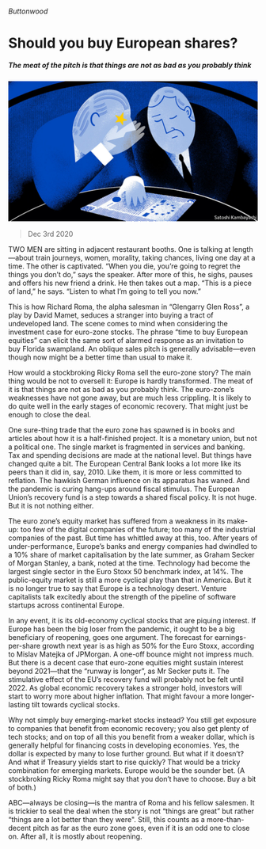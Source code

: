###### Buttonwood

# Should you buy European shares? 

##### The meat of the pitch is that things are not as bad as you probably think 

![image](images/20201205_FND002.jpg) 

> Dec 3rd 2020 


TWO MEN are sitting in adjacent restaurant booths. One is talking at length—about train journeys, women, morality, taking chances, living one day at a time. The other is captivated. “When you die, you’re going to regret the things you don’t do,” says the speaker. After more of this, he sighs, pauses and offers his new friend a drink. He then takes out a map. “This is a piece of land,” he says. “Listen to what I’m going to tell you now.”


This is how Richard Roma, the alpha salesman in “Glengarry Glen Ross”, a play by David Mamet, seduces a stranger into buying a tract of undeveloped land. The scene comes to mind when considering the investment case for euro-zone stocks. The phrase “time to buy European equities” can elicit the same sort of alarmed response as an invitation to buy Florida swampland. An oblique sales pitch is generally advisable—even though now might be a better time than usual to make it.



How would a stockbroking Ricky Roma sell the euro-zone story? The main thing would be not to oversell it: Europe is hardly transformed. The meat of it is that things are not as bad as you probably think. The euro-zone’s weaknesses have not gone away, but are much less crippling. It is likely to do quite well in the early stages of economic recovery. That might just be enough to close the deal.


One sure-thing trade that the euro zone has spawned is in books and articles about how it is a half-finished project. It is a monetary union, but not a political one. The single market is fragmented in services and banking. Tax and spending decisions are made at the national level. But things have changed quite a bit. The European Central Bank looks a lot more like its peers than it did in, say, 2010. Like them, it is more or less committed to reflation. The hawkish German influence on its apparatus has waned. And the pandemic is curing hang-ups around fiscal stimulus. The European Union’s recovery fund is a step towards a shared fiscal policy. It is not huge. But it is not nothing either.


The euro zone’s equity market has suffered from a weakness in its make-up: too few of the digital companies of the future; too many of the industrial companies of the past. But time has whittled away at this, too. After years of under-performance, Europe’s banks and energy companies had dwindled to a 10% share of market capitalisation by the late summer, as Graham Secker of Morgan Stanley, a bank, noted at the time. Technology had become the largest single sector in the Euro Stoxx 50 benchmark index, at 14%. The public-equity market is still a more cyclical play than that in America. But it is no longer true to say that Europe is a technology desert. Venture capitalists talk excitedly about the strength of the pipeline of software startups across continental Europe.


In any event, it is its old-economy cyclical stocks that are piquing interest. If Europe has been the big loser from the pandemic, it ought to be a big beneficiary of reopening, goes one argument. The forecast for earnings-per-share growth next year is as high as 50% for the Euro Stoxx, according to Mislav Matejka of JPMorgan. A one-off bounce might not impress much. But there is a decent case that euro-zone equities might sustain interest beyond 2021—that the “runway is longer”, as Mr Secker puts it. The stimulative effect of the EU’s recovery fund will probably not be felt until 2022. As global economic recovery takes a stronger hold, investors will start to worry more about higher inflation. That might favour a more longer-lasting tilt towards cyclical stocks.


Why not simply buy emerging-market stocks instead? You still get exposure to companies that benefit from economic recovery; you also get plenty of tech stocks; and on top of all this you benefit from a weaker dollar, which is generally helpful for financing costs in developing economies. Yes, the dollar is expected by many to lose further ground. But what if it doesn’t? And what if Treasury yields start to rise quickly? That would be a tricky combination for emerging markets. Europe would be the sounder bet. (A stockbroking Ricky Roma might say that you don’t have to choose. Buy a bit of both.)


ABC—always be closing—is the mantra of Roma and his fellow salesmen. It is trickier to seal the deal when the story is not “things are great” but rather “things are a lot better than they were". Still, this counts as a more-than-decent pitch as far as the euro zone goes, even if it is an odd one to close on. After all, it is mostly about reopening.

